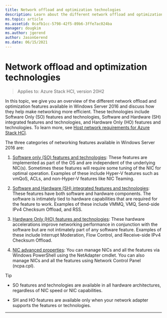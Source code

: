 ```yaml
---
title: Network offload and optimization technologies
description: Learn about the different network offload and optimization features available in Windows Server 2016 and discuss how they help make networking more efficient.
ms.topic: article
ms.assetid: 0cafb1cc-5798-42f5-89b6-3ffe7ac024ba
manager: dougkim
ms.author: jgerend
author: JasonGerend
ms.date: 06/15/2021
---
```


# Network offload and optimization technologies

> Applies to: Azure Stack HCI, version 20H2

In this topic, we give you an overview of the different network offload and optimization features available in Windows Server 2016 and discuss how they help make networking more efficient. These technologies include Software Only (SO) features and technologies, Software and Hardware (SH) integrated features and technologies, and Hardware Only (HO) features and technologies. To learn more, see [Host network requirements for Azure Stack HCI](/azure-stack/hci/concepts/host-network-requirements.md).

The three categories of networking features available in Windows Server 2016 are:

1.  [Software only (SO) features and technologies](hpn-software-only-features.md): These features are implemented as part of the OS and are independent of the underlying NIC(s). Sometimes these features will require some tuning of the NIC for optimal operation. Examples of these include Hyper-V features such as vmQoS, ACLs, and non-Hyper-V features like NIC Teaming.

2.  [Software and Hardware (SH) integrated features and technologies](hpn-software-hardware-features.md): These features have both software and hardware components. The software is intimately tied to hardware capabilities that are required for the feature to work. Examples of these include VMMQ, VMQ, Send-side IPv4 Checksum Offload, and RSS.

3.  [Hardware Only (HO) features and technologies](hpn-hardware-only-features.md): These hardware accelerations improve networking performance in conjunction with the software but are not intimately part of any software feature. Examples of these include Interrupt Moderation, Flow Control, and Receive-side IPv4 Checksum Offload.

4. [NIC advanced properties](hpn-nic-advanced-properties.md): You can manage NICs and all the features via Windows PowerShell using the NetAdapter cmdlet.  You can also manage NICs and all the features using Network Control Panel (ncpa.cpl).

>[!TIP]
>- SO features and technologies are available in all hardware architectures, regardless of NIC speed or NIC capabilities.
>
>- SH and HO features are available only when your network adapter supports the features or technologies.

---